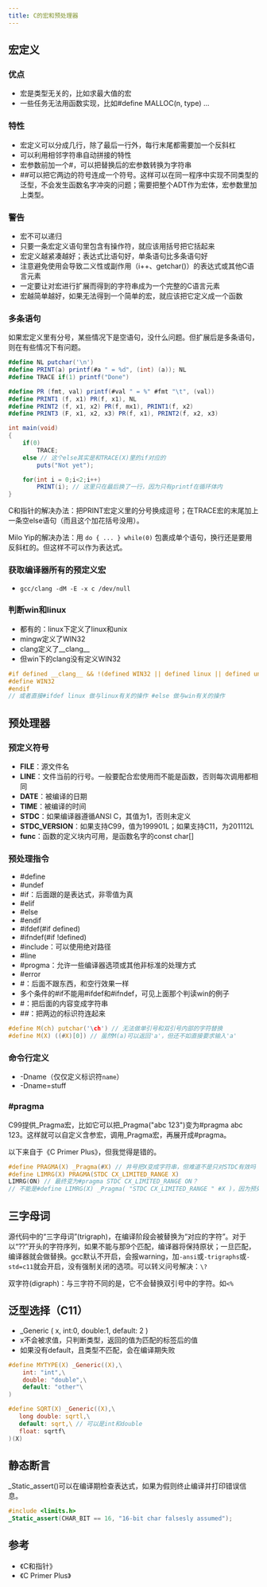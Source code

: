 ```yaml
---
title: C的宏和预处理器
---
```


## 宏定义

### 优点

* 宏是类型无关的，比如求最大值的宏
* 一些任务无法用函数实现，比如#define MALLOC(n, type) ...

### 特性

* 宏定义可以分成几行，除了最后一行外，每行末尾都需要加一个反斜杠
* 可以利用相邻字符串自动拼接的特性
* 宏参数前加一个#，可以把替换后的宏参数转换为字符串
* ##可以把它两边的符号连成一个符号。这样可以在同一程序中实现不同类型的泛型，不会发生函数名字冲突的问题；需要把整个ADT作为宏体，宏参数里加上类型。

### 警告

* 宏不可以递归
* 只要一条宏定义语句里包含有操作符，就应该用括号把它括起来
* 宏定义越紧凑越好；表达式比语句好，单条语句比多条语句好
* 注意避免使用会导致二义性或副作用（i++、getchar()）的表达式或其他C语言元素
* 一定要让对宏进行扩展而得到的字符串成为一个完整的C语言元素
* 宏越简单越好，如果无法得到一个简单的宏，就应该把它定义成一个函数

### 多条语句

如果宏定义里有分号，某些情况下是空语句，没什么问题。但扩展后是多条语句，则在有些情况下有问题。

```c#
#define NL putchar('\n')
#define PRINT(a) printf(#a " = %d", (int) (a)); NL
#define TRACE if(1) printf("Done")

#define PR (fmt, val) printf(#val " = %" #fmt "\t", (val))
#define PRINT1 (f, x1) PR(f, x1), NL
#define PRINT2 (f, x1, x2) PR(f, mx1), PRINT1(f, x2)
#define PRINT3 (F, x1, x2, x3) PR(f, x1), PRINT2(f, x2, x3)

int main(void)
{
    if(0)
        TRACE;
    else // 这个else其实是和TRACE(X)里的if对应的
        puts("Not yet");

    for(int i = 0;i<2;i++)
        PRINT(i); // 这里只在最后换了一行，因为只有printf在循环体内
}
```

C和指针的解决办法：把PRINT宏定义里的分号换成逗号；在TRACE宏的末尾加上一条空else语句（而且这个加花括号没用）。

Milo Yip的解决办法：用 `do { ... } while(0)` 包裹成单个语句，换行还是要用反斜杠的。但这样不可以作为表达式。

### 获取编译器所有的预定义宏

* `gcc/clang -dM -E -x c /dev/null`

### 判断win和linux

* 都有的：linux下定义了linux和unix
* mingw定义了WIN32
* clang定义了__clang__
* 但win下的clang没有定义WIN32

```c
#if defined __clang__ && !(defined WIN32 || defined linux || defined unix)
#define WIN32
#endif
// 或者直接#ifdef linux 做与linux有关的操作 #else 做与win有关的操作
```

## 预处理器

### 预定义符号

* __FILE__：源文件名
* __LINE__：文件当前的行号。一般要配合宏使用而不能是函数，否则每次调用都相同
* __DATE__：被编译的日期
* __TIME__：被编译的时间
* __STDC__：如果编译器遵循ANSI C，其值为1，否则未定义
* __STDC_VERSION__：如果支持C99，值为199901L；如果支持C11，为201112L
* __func__：函数的定义块内可用，是函数名字的const char[]

### 预处理指令

* #define
* #undef
* #if：后面跟的是表达式，非零值为真
* #elif
* #else
* #endif
* #ifdef(#if defined)
* #ifndef(#if !defined)
* #include：可以使用绝对路径
* #line
* #progma：允许一些编译器选项或其他非标准的处理方式
* #error
* #：后面不跟东西，和空行效果一样
* 多个条件的#if不能用#ifdef和#ifndef，可见上面那个判读win的例子
* #：把后面的内容变成字符串
* ##：把两边的标识符连起来

```c
#define M(ch) putchar('\ch') // 无法做单引号和双引号内部的字符替换
#define M(X) ((#X)[0]) // 虽然M(a)可以返回'a'，但还不如直接要求输入'a'
```

### 命令行定义

* -Dname（仅仅定义标识符`name`）
* -Dname=stuff

### #pragma

C99提供_Pragma宏，比如它可以把_Pragma("abc 123")变为#pragma abc 123。这样就可以自定义含参宏，调用_Pragma宏，再展开成#pragma。

以下来自于《C Primer Plus》，但我觉得是错的。

```c
#define PRAGMA(X) _Pragma(#X) // 井号把X变成字符串，但难道不是只对STDC有效吗
#define LIMRG(X) PRAGMA(STDC CX_LIMITED_RANGE X)
LIMRG(ON) // 最终变为#pragma STDC CX_LIMITED_RANGE ON？
// 不能是#define LIMRG(X) _Pragma( "STDC CX_LIMITED_RANGE " #X )，因为预处理之后才会串联字符串？
```

## 三字母词

源代码中的“三字母词”(trigraph)，在编译阶段会被替换为“对应的字符”。对于以“??”开头的字符序列，如果不能与那9个匹配，编译器将保持原状；一旦匹配，编译器就会做替换。gcc默认不开启，会报warning，加`-ansi`或`-trigraphs`或`-std=c11`就会开启，没有强制关闭的选项。可以转义问号解决：`\?`

双字符(digraph)：与三字符不同的是，它不会替换双引号中的字符。如`<%`

## 泛型选择（C11）

* _Generic ( x, int:0, double:1, default: 2 )
* x不会被求值，只判断类型，返回的值为匹配的标签后的值
* 如果没有default，且类型不匹配，会在编译期失败

```c
#define MYTYPE(X) _Generic((X),\
    int: "int",\
    double: "double",\
    default: "other"\
)
```

```c
#define SQRT(X) _Generic((X),\
   long double: sqrtl,\
   default: sqrt,\ // 可以是int和double
   float: sqrtf\
)(X)
```

## 静态断言

_Static_assert()可以在编译期检查表达式，如果为假则终止编译并打印错误信息。

```c
#include <limits.h>
_Static_assert(CHAR_BIT == 16, "16-bit char falsesly assumed");
```

## 参考

* 《C和指针》
* 《C Primer Plus》
